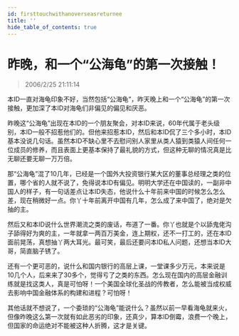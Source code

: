 ```yaml
---
id: firsttouchwithanoverseasreturnee
title: ''
hide_table_of_contents: true
---
```


# 昨晚，和一个“公海龟”的第一次接触！

> 2006/2/25 21:11:14

本ID一直对海龟印象不好，当然包括“公海龟”，昨天晚上和一个“公海龟”的第一次接触，更加深了本ID对海龟们非偏见的偏见和厌恶。
 
昨晚这“公海龟”出现在本ID的一个朋友聚会，对本ID来说，60年代属于老头级别，本ID一般不招惹他们的。但他来招惹本ID，然后和本ID侃了三个多小时，本ID基本没说几句话。虽然本ID不缺心里不去慰问别人家里从类人猿到类猿人间任何一位成员的修养，而且表面上更基本保持了最礼貌的方式，但这种无聊的情况真是比无聊还要无聊一万万倍。

那“公海龟”混了10几年，已经是一个国外大投资银行某大区的董事总经理之类的位置，哪个省的人就不说了，免得说本ID有偏见。明明大学还在中国读的，一副非中国人的样子，有一句话差点让本ID失态，他说什么十年前来中国的时候怎么怎么差，现在稍微好一点。你丫十年前离开中国有几年，怎么成了来中国了，绝对是欠抽的主。

然后又和本ID说什么世界潮流之类的废话，布道了一番。你丫也就是个以舔鬼佬沟子舔得好为爽的主，一年就拿一两百万美金，连上期权，还不一打工的，还在本ID面前晃荡，真想抽丫两大耳光。最可笑，最后还要问本ID私人问题，还想当本ID大哥，简直脑子锈了。
                                                                
还有一个更可恶的，说什么和国内银行的高层上课，一堂课多少万元，本来说是10几个人，后来来了30多个，觉得亏了之类的东西。怎么现在国内的高层金融训练就是找这类人，真是可怕呀！一个美国全球化圣战的传教者，怎么能被当成权威去影响中国金融体系的构建和进程？可怕呀！

其他话就不想说了，一个委琐的“公海龟”能说什么？虽然以前一早看海龟就来火，但像昨晚这么第一次就有如此恶劣的印象，还真少，算本ID倒霉，浪费一个晚上，但国家的命运绝对不能被这种人折腾，这才是关键。